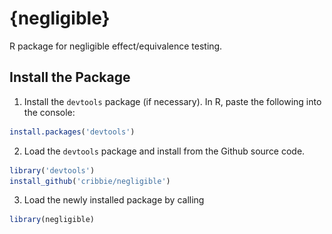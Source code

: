 <p float="right"
   <img src="neg.logo.png" width="100"/>
</p>
	
# {negligible}

R package for negligible effect/equivalence testing. 

## Install the Package

1) Install the `devtools` package (if necessary). In R, paste the following into the console:

```r
install.packages('devtools')
```

2) Load the `devtools` package and install from the Github source code. 
 
```r
library('devtools')
install_github('cribbie/negligible')
```

3) Load the newly installed package by calling

```r
library(negligible)
```

